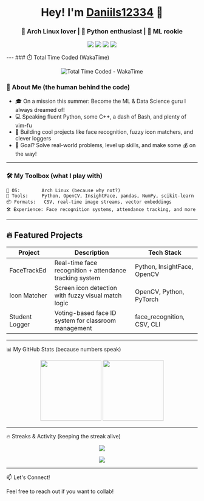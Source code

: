 <h1 align="center">Hey! I'm <a href="https://github.com/Daniils12334">Daniils12334</a> 👋</h1>
<h3 align="center">🐧 Arch Linux lover | 🐍 Python enthusiast | 🤖 ML rookie </h3>

<p align="center">
  <img src="https://img.shields.io/badge/Arch%20Linux-1793D1?style=for-the-badge&logo=arch-linux&logoColor=white" />
  <img src="https://img.shields.io/badge/Python-3776AB?style=for-the-badge&logo=python&logoColor=white" />
  <img src="https://img.shields.io/badge/C++-00599C?style=for-the-badge&logo=cplusplus&logoColor=white" />
  <img src="https://img.shields.io/badge/Machine%20Learning-ff69b4?style=for-the-badge" />
</p>
---
### ⏱️ Total Time Coded (WakaTime)

<p align="center">
  <img src="https://wakatime.com/badge/user/061dee54-86ce-4c19-aae7-37ac3d2d087d.svg" alt="Total Time Coded - WakaTime" />
</p>

### 🚀 About Me (the human behind the code)

- 🎓 On a mission this summer: Become the ML & Data Science guru I always dreamed of!
- 💻 Speaking fluent Python, some C++, a dash of Bash, and plenty of vim-fu
- 🎯 Building cool projects like face recognition, fuzzy icon matchers, and clever loggers
- 🧠 Goal? Solve real-world problems, level up skills, and make some 💰 on the way!

---

### 🛠️ My Toolbox (what I play with)

```text
🐧 OS:        Arch Linux (because why not?)
🧠 Tools:     Python, OpenCV, InsightFace, pandas, NumPy, scikit-learn
📦 Formats:   CSV, real-time image streams, vector embeddings
🛠️ Experience: Face recognition systems, attendance tracking, and more
```

---
## 🔥 Featured Projects

| Project        | Description                                               | Tech Stack                         |
|----------------|-----------------------------------------------------------|------------------------------------|
| FaceTrackEd    | Real-time face recognition + attendance tracking system   | Python, InsightFace, OpenCV        |
| Icon Matcher   | Screen icon detection with fuzzy visual match logic       | OpenCV, Python, PyTorch            |
| Student Logger | Voting-based face ID system for classroom management      | face_recognition, CSV, CLI         |

---

📊 My GitHub Stats (because numbers speak)
<p align="center"> <img src="https://github-readme-stats.vercel.app/api?username=Daniils12334&show_icons=true&theme=tokyonight" height="160" /> <img src="https://github-readme-stats.vercel.app/api/top-langs/?username=Daniils12334&layout=compact&theme=tokyonight" height="160" /> </p>

---

🔥 Streaks & Activity (keeping the streak alive)
<p align="center"> <img src="https://github-readme-streak-stats.herokuapp.com/?user=Daniils12334&theme=tokyonight&hide_border=true" /> </p> <p align="center"> <img src="https://github-profile-summary-cards.vercel.app/api/cards/profile-details?username=Daniils12334&theme=tokyonight" /> </p>

---

📫 Let's Connect!

Feel free to reach out if you want to collab!
